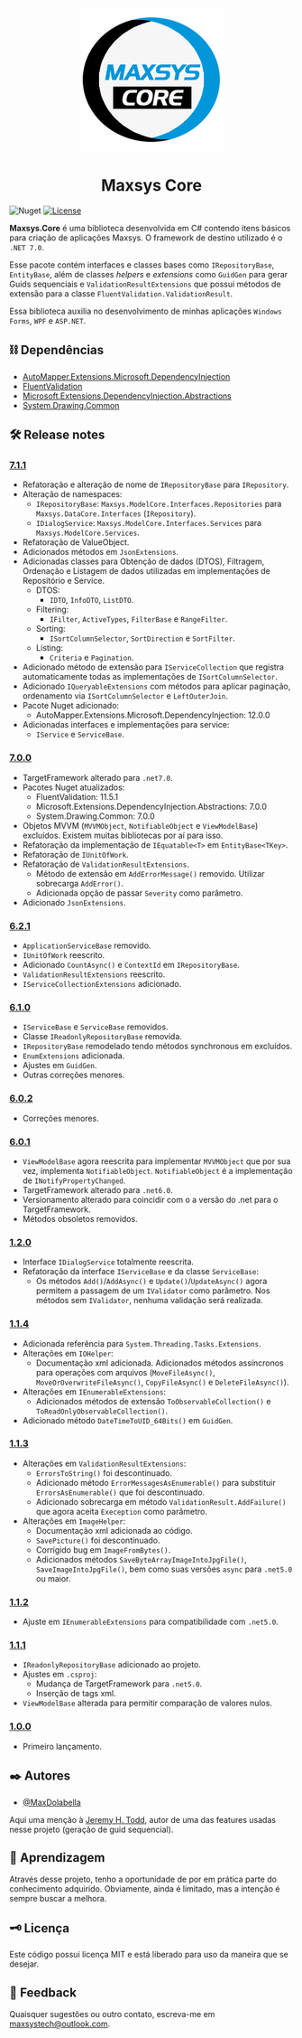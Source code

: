 <div align="center">
<img src="src\Maxsys.Core\maxsys-core.png" alt="drawing" width="256" />
<h1>Maxsys Core</h1>
</div>

![Nuget](https://img.shields.io/nuget/v/Maxsys.Core)
[![License](https://img.shields.io/github/license/maxdolabella/maxsys.core)](LICENSE)

**Maxsys.Core** é uma biblioteca desenvolvida em C# contendo itens básicos para criação de aplicações Maxsys.
O framework de destino utilizado é o `.NET 7.0`.

Esse pacote contém interfaces e classes bases como `IRepositoryBase`, `EntityBase`, além de classes *helpers* e *extensions* como `GuidGen` para gerar Guids sequenciais e `ValidationResultExtensions` que possui métodos de extensão para a classe `FluentValidation.ValidationResult`.

Essa biblioteca auxilia no desenvolvimento de minhas aplicações `Windows Forms`, `WPF` e `ASP.NET`.

## ⛓ Dependências

- [AutoMapper.Extensions.Microsoft.DependencyInjection](https://www.nuget.org/packages/AutoMapper.Extensions.Microsoft.DependencyInjection/)
- [FluentValidation](https://www.nuget.org/packages/FluentValidation/)
- [Microsoft.Extensions.DependencyInjection.Abstractions](https://www.nuget.org/packages/Microsoft.Extensions.DependencyInjection.Abstractions/)
- [System.Drawing.Common](https://www.nuget.org/packages/System.Drawing.Common/)

## 🛠 Release notes


### [7.1.1](https://www.nuget.org/packages/Maxsys.Core/7.1.1)
- Refatoração e alteração de nome de `IRepositoryBase` para `IRepository`.
- Alteração de namespaces:
    - `IRepositoryBase`: `Maxsys.ModelCore.Interfaces.Repositories` para `Maxsys.DataCore.Interfaces` (`IRepository`).
    - `IDialogService`: `Maxsys.ModelCore.Interfaces.Services` para `Maxsys.ModelCore.Services`.
- Refatoração de ValueObject.
- Adicionados métodos em `JsonExtensions`.
- Adicionadas classes para Obtenção de dados (DTOS), Filtragem, Ordenação e Listagem de dados utilizadas em implementações de Repositório e Service.
    - DTOS:
        - `IDTO`, `InfoDTO`, `ListDTO`.
    - Filtering:
        - `IFilter`, `ActiveTypes`, `FilterBase` e `RangeFilter`.
    - Sorting:
        - `ISortColumnSelector`, `SortDirection` e `SortFilter`.
    - Listing:
        - `Criteria` e `Pagination`.
- Adicionado método de extensão para `IServiceCollection` que registra automaticamente todas as implementações de `ISortColumnSelector`.
- Adicionado `IQueryableExtensions` com métodos para aplicar paginação, ordenamento via `ISortColumnSelector` e `LeftOuterJoin`.
- Pacote Nuget adicionado:
    - AutoMapper.Extensions.Microsoft.DependencyInjection: 12.0.0
- Adicionadas interfaces e implementações para service:
    - `IService` e `ServiceBase`.


### [7.0.0](https://www.nuget.org/packages/Maxsys.Core/7.0.0)
- TargetFramework alterado para `.net7.0`.
- Pacotes Nuget atualizados:
    - FluentValidation: 11.5.1
    - Microsoft.Extensions.DependencyInjection.Abstractions: 7.0.0
    - System.Drawing.Common: 7.0.0
- Objetos MVVM (`MVVMObject`, `NotifiableObject` e `ViewModelBase`) excluídos. Existem muitas bibliotecas por aí para isso.
- Refatoração da implementação de `IEquatable<T>` em `EntityBase<TKey>`.
- Refatoração de `IUnitOfWork`.
- Refatoração de `ValidationResultExtensions`.
    - Método de extensão em `AddErrorMessage()` removido. Utilizar sobrecarga `AddError()`.
    - Adicionada opção de passar `Severity` como parâmetro.
- Adicionado `JsonExtensions`.


### [6.2.1](https://www.nuget.org/packages/Maxsys.Core/6.2.1)
- `ApplicationServiceBase` removido.
- `IUnitOfWork` reescrito.
- Adicionado `CountAsync()` e `ContextId` em `IRepositoryBase`.
- `ValidationResultExtensions` reescrito.
- `IServiceCollectionExtensions` adicionado.

### [6.1.0](https://www.nuget.org/packages/Maxsys.Core/6.1.0)
- `IServiceBase` e `ServiceBase` removidos.
- Classe `IReadonlyRepositoryBase` removida.
- `IRepositoryBase` remodelado tendo métodos synchronous em excluídos.
- `EnumExtensions` adicionada.
- Ajustes em `GuidGen`.
- Outras correções menores.

### [6.0.2](https://www.nuget.org/packages/Maxsys.Core/6.0.2)
- Correções menores.

### [6.0.1](https://www.nuget.org/packages/Maxsys.Core/6.0.1)
- `ViewModelBase` agora reescrita para implementar `MVVMObject` que por sua vez, implementa `NotifiableObject`. `NotifiableObject` é a implementação de `INotifyPropertyChanged`.
- TargetFramework alterado para `.net6.0`.
- Versionamento alterado para coincidir com o a versão do .net para o TargetFramework.
- Métodos obsoletos removidos.

### [1.2.0](https://www.nuget.org/packages/Maxsys.Core/1.2.0)
- Interface `IDialogService` totalmente reescrita.
- Refatoração da interface `IServiceBase` e da classe `ServiceBase`:
    - Os métodos `Add()`/`AddAsync()` e `Update()`/`UpdateAsync()` agora permitem a passagem de um `IValidator` como parâmetro. Nos métodos sem `IValidator`, nenhuma validação será realizada.

### [1.1.4](https://www.nuget.org/packages/Maxsys.Core/1.1.4)
- Adicionada referência para `System.Threading.Tasks.Extensions`.
- Alterações em `IOHelper`:
    - Documentação xml adicionada.
     Adicionados métodos assíncronos para operações com arquivos (`MoveFileAsync()`, `MoveOrOverwriteFileAsync()`, `CopyFileAsync()` e `DeleteFileAsync()`).
- Alterações em `IEnumerableExtensions`:
    - Adicionados métodos de extensão `ToObservableCollection()` e `ToReadOnlyObservableCollection()`.
- Adicionado método `DateTimeToUID_64Bits()` em `GuidGen`.

### [1.1.3](https://www.nuget.org/packages/Maxsys.Core/1.1.3)
- Alterações em `ValidationResultExtensions`:
    - `ErrorsToString()` foi descontinuado.
    - Adicionado método `ErrorMessagesAsEnumerable()` para substituir `ErrorsAsEnumerable()` que foi descontinuado.
    - Adicionado sobrecarga em método `ValidationResult.AddFailure()` que agora aceita `Exeception` como parâmetro.
- Alterações em `ImageHelper`:
    - Documentação xml adicionada ao código.
    - `SavePicture()` foi descontinuado.
    - Corrigido bug em `ImageFromBytes()`.
    - Adicionados métodos `SaveByteArrayImageIntoJpgFile()`, `SaveImageIntoJpgFile()`, bem como suas versões `async` para `.net5.0` ou maior.

### [1.1.2](https://www.nuget.org/packages/Maxsys.Core/1.1.2)
- Ajuste em `IEnumerableExtensions` para compatibilidade com `.net5.0`.

### [1.1.1](https://www.nuget.org/packages/Maxsys.Core/1.1.1)
- `IReadonlyRepositoryBase` adicionado ao projeto.
- Ajustes em `.csproj`:
     - Mudança de TargetFramework para `.net5.0`.
     - Inserção de tags xml.
- `ViewModelBase` alterada para permitir comparação de valores nulos.

### [1.0.0](https://www.nuget.org/packages/Maxsys.Core/1.0.0)
- Primeiro lançamento.

## ✒️ Autores

* [@MaxDolabella](https://www.github.com/MaxDolabella)

Aqui uma menção à [Jeremy H. Todd](https://github.com/jhtodd), autor de uma das features usadas nesse projeto (geração de guid sequencial).

## 🧐 Aprendizagem

Através desse projeto, tenho a oportunidade de por em prática parte do conhecimento adquirido. Obviamente, ainda é limitado, mas a intenção é sempre buscar a melhora.

## 🗝 Licença

Este código possui licença MIT e está liberado para uso da maneira que se desejar.
  
## 📧 Feedback

Quaisquer sugestões ou outro contato, escreva-me em maxsystech@outlook.com.

  
